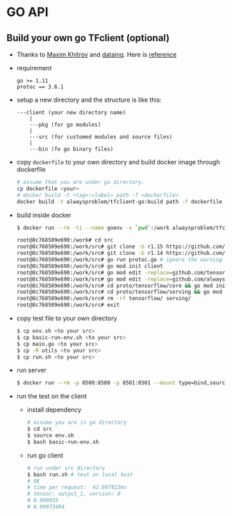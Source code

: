 # GO API

## Build your own go TFclient (optional)

- Thanks to [Maxim Khitrov](https://gist.github.com/mxk) and [datainq](https://github.com/datainq/go-mnist-client). Here is [reference](https://gist.github.com/mxk/b86769306037c9dc49b44d52764cbbdc)

- requirement

  ```text
  go >= 1.11
  protoc == 3.6.1
  ```

- setup a new directory and the structure is like this:

  ```text
  ---client (your new directory name)
      |
      ---pkg (for go modules)
      |
      ---src (for customed modules and source files)
      |
      ---bin (fo go binary files)
  ```

- copy `dockerfile` to your own directory and build docker image through dockerfile

  ```bash
  # assume that you are under go directory.
  cp dockerfile <your>
  # docker build -t <tag>:<label> path -f <dockerfile>
  docker build -t alwaysproblem/tfclient-go:build path -f dockerfile
  ```

- build inside docker

  ```bash
  $ docker run --rm -ti --name goenv -v `pwd`:/work alwaysproblem/tfclient-go:build /bin/bash
  ```

  <!-- TODO: simplify these with bash run in docker -->

  ```bash
  root@8c768509e690:/work# cd src
  root@8c768509e690:/work/src# git clone -b r1.15 https://github.com/tensorflow/tensorflow.git
  root@8c768509e690:/work/src# git clone -b r1.14 https://github.com/tensorflow/serving.git
  root@8c768509e690:/work/src# go run protoc.go # ignore the warning but this procedure only works under specific protoc version
  root@8c768509e690:/work/src# go mod init client
  root@8c768509e690:/work/src# go mod edit -replace=github.com/tensorflow/tensorflow/tensorflow/go/core=./proto/tensorflow/core
  root@8c768509e690:/work/src# go mod edit -replace=github.com/alwaysproblem/tensorflow_serving=./proto/tensorflow/serving
  root@8c768509e690:/work/src# cd proto/tensorflow/core && go mod init github.com/tensorflow/tensorflow/tensorflow/go/core && cd -
  root@8c768509e690:/work/src# cd proto/tensorflow/serving && go mod init github.com/alwaysproblem/tensorflow_serving && cd -
  root@8c768509e690:/work/src# rm -rf tensorflow/ serving/
  root@8c768509e690:/work/src# exit
  ```

- copy test file to your own directory

  ```bash
  $ cp env.sh <to your src>
  $ cp basic-run-env.sh <to your src>
  $ cp main.go <to your src>
  $ cp -R utils <to your src>
  $ cp run.sh <to your src>
  ```

- run server

  ```bash
  $ docker run --rm -p 8500:8500 -p 8501:8501 --mount type=bind,source=$(pwd),target=/models --mount type=bind,source=$(pwd)/config/versionctrl.config,target=/models/versionctrl.config -it tensorflow/serving --model_config_file=/models/versionctrl.config --model_config_file_poll_wait_seconds=60
  ```

- run the test on the client
  - install dependency

    ```bash
    # assume you are in go directory
    $ cd src
    $ source env.sh
    $ bash basic-run-env.sh
    ```

  - run go client

    ```bash
    # run under src directory
    $ bash run.sh # test on local host
    # OK
    # time per request:  42.607813ms
    # tensor: output_1, version: 0
    # 0.999035
    # 0.99973494
    ```
